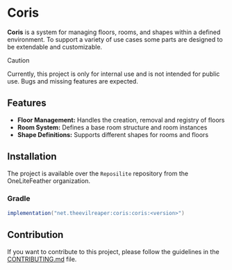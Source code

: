 # Coris

**Coris** is a system for managing floors, rooms, and shapes within a defined environment.
To support a variety of use cases some parts are designed to be extendable and customizable.

> [!CAUTION]
> Currently, this project is only for internal use and is not intended for public use.
> Bugs and missing features are expected.

## Features

- **Floor Management:** Handles the creation, removal and registry of floors
- **Room System:** Defines a base room structure and room instances
- **Shape Definitions:** Supports different shapes for rooms and floors

## Installation

The project is available over the `Reposilite` repository from the OneLiteFeather organization.

### Gradle

```gradle
implementation("net.theevilreaper:coris:coris:<version>")
```

## Contribution

If you want to contribute to this project, please follow the guidelines in the [CONTRIBUTING.md](CONTRIBUTING.md) file.

